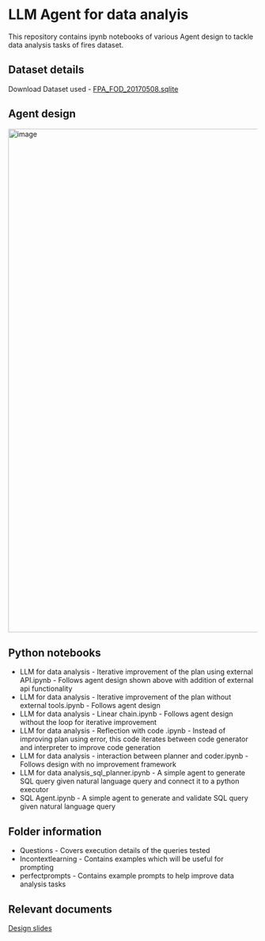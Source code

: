 # LLM Agent for data analyis

This repository contains ipynb notebooks of various Agent design to tackle data analysis tasks of fires dataset.


Dataset details
-
Download Dataset used - [FPA_FOD_20170508.sqlite](https://www.kaggle.com/datasets/rtatman/188-million-us-wildfires/data)

Agent design
-
<img width="1017" alt="image" src="https://github.com/Jalend15/LLM-Agent-for-Data-Analysis/assets/43926105/b2aa904c-d2b8-41a0-8165-ec8246181140">


Python notebooks
-
* LLM for data analysis - Iterative improvement of the plan using external API.ipynb - Follows agent design shown above with addition of external api functionality
* LLM for data analysis - Iterative improvement of the plan without external tools.ipynb - Follows agent design
* LLM for data analysis - Linear chain.ipynb - Follows agent design without the loop for iterative improvement
* LLM for data analysis - Reflection with code .ipynb - Instead of improving plan using error, this code iterates between code generator and interpreter to improve code generation
* LLM for data analysis - interaction between planner and coder.ipynb - Follows design with no improvement framework
* LLM for data analysis_sql_planner.ipynb - A simple agent to generate SQL query given natural language query and connect it to a python executor
* SQL Agent.ipynb - A simple agent to generate and validate SQL query given natural language query



Folder information
-
- Questions - Covers execution details of the queries tested
- Incontextlearning - Contains examples which will be useful for prompting
- perfectprompts - Contains example prompts to help improve data analysis tasks

Relevant documents
-
[Design slides](https://docs.google.com/presentation/d/1ZKcNQFotnZWbm7ogsoCIxgunRsfYNOG12g8GKUXuBjQ/edit?usp=sharing)




